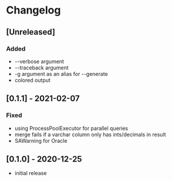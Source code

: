 # Changelog

## [Unreleased]

### Added

- --verbose argument
- --traceback argument
- -g argument as an alias for --generate
- colored output

## [0.1.1] - 2021-02-07

### Fixed

- using ProcessPoolExecutor for parallel queries
- merge fails if a varchar column only has ints/decimals in result
- SAWarning for Oracle

## [0.1.0] - 2020-12-25

- initial release
